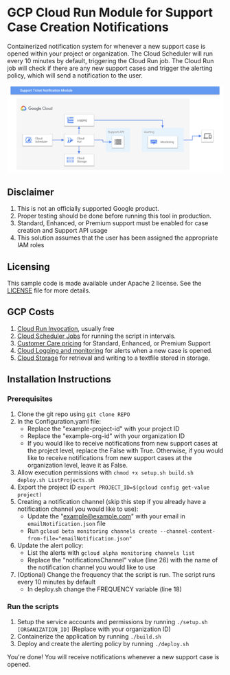 <!--
Copyright 2023 Google LLC

Licensed under the Apache License, Version 2.0 (the "License");
you may not use this file except in compliance with the License.
You may obtain a copy of the License at

     https://www.apache.org/licenses/LICENSE-2.0

Unless required by applicable law or agreed to in writing, software
distributed under the License is distributed on an "AS IS" BASIS,
WITHOUT WARRANTIES OR CONDITIONS OF ANY KIND, either express or implied.
See the License for the specific language governing permissions and
limitations under the License.
-->
# GCP Cloud Run Module for Support Case Creation Notifications
Containerized notification system for whenever a new support case is opened within your project or organization. The Cloud Scheduler will run every 10 minutes by default, triggering the Cloud Run job. The Cloud Run job will check if there are any new support cases and trigger the alerting policy, which will send a notification to the user. 

![Architecture](Architecture.png)

## Disclaimer

1. This is not an officially supported Google product.
2. Proper testing should be done before running this tool in production.
3. Standard, Enhanced, or Premium support must be enabled for case creation and Support API usage
4. This solution assumes that the user has been assigned the appropriate IAM roles

## Licensing
This sample code is made available under Apache 2 license. See the [LICENSE](./LICENSE) file for more details.

## GCP Costs
1. [Cloud Run Invocation](https://cloud.google.com/run/pricing#tables), usually free 
2. [Cloud Scheduler Jobs](https://cloud.google.com/scheduler/pricing) for running the script in intervals.
3. [Customer Care pricing](https://cloud.google.com/support) for Standard, Enhanced, or Premium Support
4. [Cloud Logging and monitoring](https://cloud.google.com/stackdriver/pricing) for alerts when a new case is opened.
5. [Cloud Storage](https://cloud.google.com/storage/pricing) for retrieval and writing to a textfile stored in storage.

## Installation Instructions
### Prerequisites
1. Clone the git repo using `git clone REPO`
2. In the Configuration.yaml file:
    - Replace the "example-project-id" with your project ID
    - Replace the "example-org-id" with your organization ID
    - If you would like to receive notifications from new support cases at the project level, replace the False with True. Otherwise, if you would like to receive notifications from new support cases at the organization level, leave it as False. 
3. Allow execution permissions with `chmod +x setup.sh build.sh deploy.sh ListProjects.sh`
4. Export the project ID `export PROJECT_ID=$(gcloud config get-value project)`
5. Creating a notification channel (skip this step if you already have a notification channel you would like to use):
    - Update the "example@example.com" with your email in `emailNotification.json` file 
    - Run `gcloud beta monitoring channels create --channel-content-from-file="emailNotification.json"`
6. Update the alert policy:
    - List the alerts with `gcloud alpha monitoring channels list`
    - Replace the "notificationsChannel" value (line 26) with the name of the notification channel you would like to use
7. (Optional) Change the frequency that the script is run. The script runs every 10 minutes by default
    - In deploy.sh change the FREQUENCY variable (line 18)

### Run the scripts
1. Setup the service accounts and permissions by running `./setup.sh [ORGANIZATION_ID]` (Replace with your organization ID)
2. Containerize the application by running `./build.sh`
3. Deploy and create the alerting policy by running `./deploy.sh`

You're done! You will receive notifications whenever a new support case is opened. 
